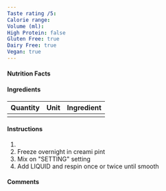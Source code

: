 ```yaml
---
Taste rating /5:
Calorie range:
Volume (ml):
High Protein: false
Gluten Free: true
Dairy Free: true
Vegan: true
---
```

#### Nutrition Facts
#### Ingredients

| Quantity | Unit | Ingredient |
| :------: | :--- | ---------- |
|          |      |            |

#### Instructions

1. 
2. Freeze overnight in creami pint
3. Mix on "SETTING" setting
4. Add LIQUID and respin once or twice until smooth

#### Comments

